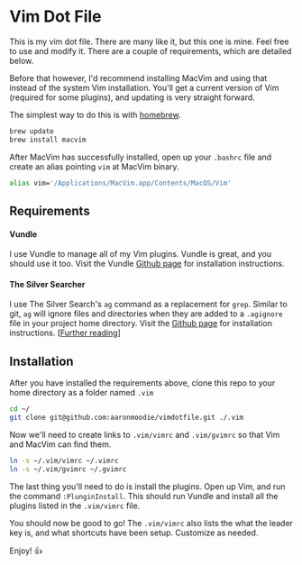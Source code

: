 # Vim Dot File

This is my vim dot file. There are many like it, but this one is mine. Feel free to use and modify it. There are a couple of requirements, which are detailed below.

Before that however, I'd recommend installing MacVim and using that instead of the system Vim installation. You'll get a current version of Vim (required for some plugins), and updating is very straight forward.

The simplest way to do this is with [homebrew](http://brew.sh/).

```bash
brew update
brew install macvim
```

After MacVim has successfully installed, open up your `.bashrc` file and create an alias pointing `vim` at MacVim binary.

```bash
alias vim='/Applications/MacVim.app/Contents/MacOS/Vim'
```

## Requirements

#### Vundle
I use Vundle to manage all of my Vim plugins. Vundle is great, and you should use it too. Visit the Vundle [Github page](https://github.com/gmarik/Vundle.vim) for installation instructions.

#### The Silver Searcher
I use The Silver Search's `ag` command as a replacement for `grep`. Similar to git, `ag` will ignore files and directories when they are added to a `.agignore` file in your project home directory. Visit the [Github page](https://github.com/ggreer/the_silver_searcher) for installation instructions. [[Further reading](https://robots.thoughtbot.com/faster-grepping-in-vim)]

## Installation
After you have installed the requirements above, clone this repo to your home directory as a folder named `.vim`

```bash
cd ~/
git clone git@github.com:aaronmoodie/vimdotfile.git ./.vim
```

Now we'll need to create links to `.vim/vimrc` and `.vim/gvimrc` so that Vim and MacVim can find them.

```bash
ln -s ~/.vim/vimrc ~/.vimrc
ln -s ~/.vim/gvimrc ~/.gvimrc
```

The last thing you'll need to do is install the plugins. Open up Vim, and run the command `:PlunginInstall`. This should run Vundle and install all the plugins listed in the `.vim/vimrc` file.

You should now be good to go! The `.vim/vimrc` also lists the what the leader key is, and what shortcuts have been setup. Customize as needed.

Enjoy! 👍
